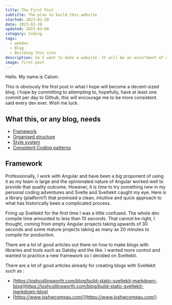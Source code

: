 ```yaml
---
title: The First Post
subtitle: The plan to build this website
started: 2023-02-20
date: 2023-02-20
updated: 2023-03-08
category: Coding
tags:
  - webdev
  - Blog
  - Building this site
description: So I want to make a website. It will be an assortment of my ideas, projects and my personal journey. Wish me luck.
image: first-post
---
```


Hello. My name is Calum.

This is obviously the first post in what I hope will become a decent-sized blog. I hope by committing to attempting to, hopefully, have at least one commit per day to Github, this will encourage me to be more consistent. said every dev ever. Wish me luck.

## What this, or any blog, needs

- [Framework](#framework)
- [Organised structure](#organised-structure)
- [Style system](#style-system)
- [Consistent Coding patterns](#consistent-coding-patterns)

## Framework

Professionally, I work with Angular and have been a big proponent of using it as my team is large and the opinionated nature of Angular worked well to provide that quality outcome. However, it is time to try something new in my personal coding adventures and Svelte and Sveltekit caught my eye. Here is a library (platform?) that promised a clean, intuitive and quick approach to what has historically been a complicated process.

Firing up Sveltekit for the first time I was a little confused. The whole dev compile time amounted to less than 10 seconds. That cannot be right, I thought, coming from empty Angular projects taking upwards of 30 seconds and some mature projects taking as many as 20 minutes to compile for production.

There are a lot of good articles out there on how to make blogs with libraries and tools such as Gatsby and the like. I wanted more control and wanted to practice a new framework so I decided on Sveltekit.

There are a lot of good articles already for creating blogs with Sveltekit such as :

- [https://joshcollinsworth.com/blog/build-static-sveltekit-markdown-blog](https://joshcollinsworth.com/blog/build-static-sveltekit-markdown-blog)
- [https://www.joshwcomeau.com/](https://www.joshwcomeau.com/)
